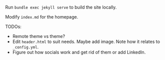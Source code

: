Run `bundle exec jekyll serve` to build the site locally.

Modify `index.md` for the homepage.

TODOs:
- Remote theme vs theme?
- Edit `header.html` to suit needs. Maybe add image. Note how it relates to `_config.yml`.
- Figure out how socials work and get rid of them or add LinkedIn.